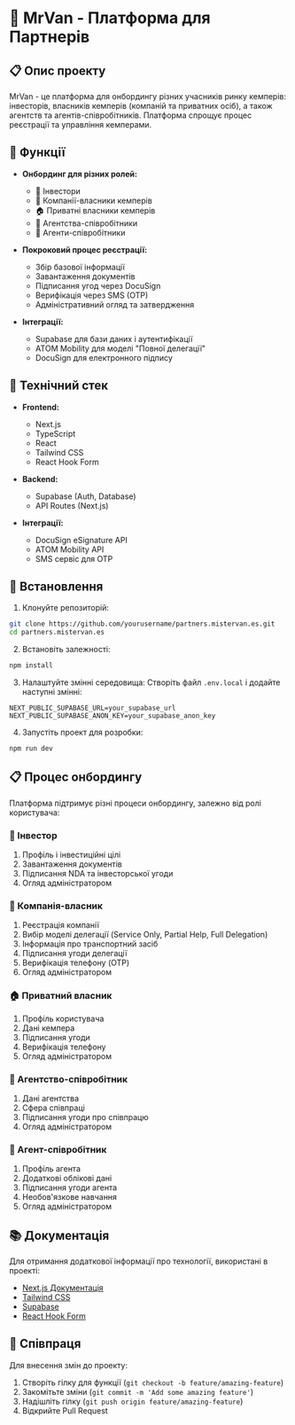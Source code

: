 # 🚐 MrVan - Платформа для Партнерів

## 📋 Опис проекту

MrVan - це платформа для онбордингу різних учасників ринку кемперів: інвесторів, власників кемперів (компаній та приватних осіб), а також агентств та агентів-співробітників. 
Платформа спрощує процес реєстрації та управління кемперами.

## 🔎 Функції

- **Онбординг для різних ролей:**
  - 💼 Інвестори 
  - 🏢 Компанії-власники кемперів
  - 🏠 Приватні власники кемперів
  - 🤝 Агентства-співробітники
  - 👥 Агенти-співробітники

- **Покроковий процес реєстрації:**
  - Збір базової інформації
  - Завантаження документів
  - Підписання угод через DocuSign
  - Верифікація через SMS (OTP)
  - Адміністративний огляд та затвердження

- **Інтеграції:**
  - Supabase для бази даних і аутентифікації
  - ATOM Mobility для моделі "Повної делегації"
  - DocuSign для електронного підпису

## 🧰 Технічний стек

- **Frontend:**
  - Next.js
  - TypeScript
  - React
  - Tailwind CSS
  - React Hook Form

- **Backend:**
  - Supabase (Auth, Database)
  - API Routes (Next.js)

- **Інтеграції:**
  - DocuSign eSignature API
  - ATOM Mobility API
  - SMS сервіс для OTP

## 🚀 Встановлення

1. Клонуйте репозиторій:
```bash
git clone https://github.com/yourusername/partners.mistervan.es.git
cd partners.mistervan.es
```

2. Встановіть залежності:
```bash
npm install
```

3. Налаштуйте змінні середовища:
Створіть файл `.env.local` і додайте наступні змінні:
```
NEXT_PUBLIC_SUPABASE_URL=your_supabase_url
NEXT_PUBLIC_SUPABASE_ANON_KEY=your_supabase_anon_key
```

4. Запустіть проект для розробки:
```bash
npm run dev
```

## 📋 Процес онбордингу

Платформа підтримує різні процеси онбордингу, залежно від ролі користувача:

### 💼 Інвестор
1. Профіль і інвестиційні цілі
2. Завантаження документів
3. Підписання NDA та інвесторської угоди
4. Огляд адміністратором

### 🏢 Компанія-власник
1. Реєстрація компанії
2. Вибір моделі делегації (Service Only, Partial Help, Full Delegation)
3. Інформація про транспортний засіб
4. Підписання угоди делегації
5. Верифікація телефону (OTP)
6. Огляд адміністратором

### 🏠 Приватний власник
1. Профіль користувача
2. Дані кемпера
3. Підписання угоди
4. Верифікація телефону
5. Огляд адміністратором

### 🤝 Агентство-співробітник
1. Дані агентства
2. Сфера співпраці
3. Підписання угоди про співпрацю
4. Огляд адміністратором

### 👥 Агент-співробітник
1. Профіль агента
2. Додаткові облікові дані
3. Підписання угоди агента
4. Необов'язкове навчання
5. Огляд адміністратором

## 📚 Документація

Для отримання додаткової інформації про технології, використані в проекті:

- [Next.js Документація](https://nextjs.org/docs)
- [Tailwind CSS](https://tailwindcss.com/docs)
- [Supabase](https://supabase.io/docs)
- [React Hook Form](https://react-hook-form.com/get-started)

## 🤝 Співпраця

Для внесення змін до проекту:

1. Створіть гілку для функції (`git checkout -b feature/amazing-feature`)
2. Закомітьте зміни (`git commit -m 'Add some amazing feature'`)
3. Надішліть гілку (`git push origin feature/amazing-feature`)
4. Відкрийте Pull Request

